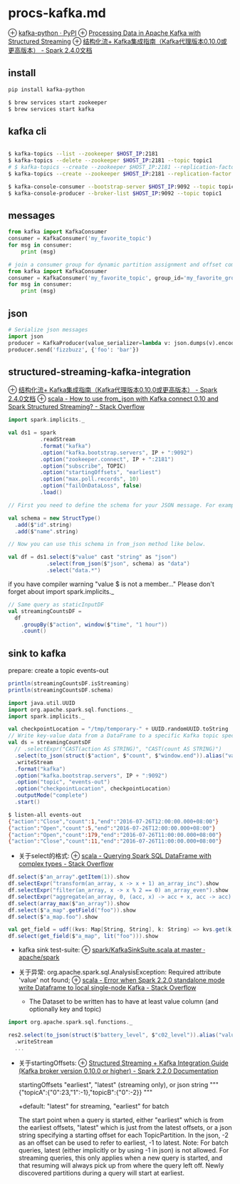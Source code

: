 # procs-kafka.md
⊕ [kafka-python · PyPI](https://pypi.org/project/kafka-python/)
⊕ [Processing Data in Apache Kafka with Structured Streaming](https://databricks.com/blog/2017/04/26/processing-data-in-apache-kafka-with-structured-streaming-in-apache-spark-2-2.html)
⊕ [结构化流+ Kafka集成指南（Kafka代理版本0.10.0或更高版本） - Spark 2.4.0文档](https://spark.apache.org/docs/latest/structured-streaming-kafka-integration.html)

## install
```sh
pip install kafka-python

$ brew services start zookeeper
$ brew services start kafka
```

## kafka cli
```sh

$ kafka-topics --list --zookeeper $HOST_IP:2181
$ kafka-topics --delete --zookeeper $HOST_IP:2181 --topic topic1
# $ kafka-topics --create --zookeeper $HOST_IP:2181 --replication-factor 3 --partitions 2 --topic topic1
$ kafka-topics --create --zookeeper $HOST_IP:2181 --replication-factor 1 --partitions 1 --topic topic1

$ kafka-console-consumer --bootstrap-server $HOST_IP:9092 --topic topic1 --from-beginning
$ kafka-console-producer --broker-list $HOST_IP:9092 --topic topic1
```

## messages
```python
from kafka import KafkaConsumer
consumer = KafkaConsumer('my_favorite_topic')
for msg in consumer:
    print (msg)

# join a consumer group for dynamic partition assignment and offset commits
from kafka import KafkaConsumer
consumer = KafkaConsumer('my_favorite_topic', group_id='my_favorite_group')
for msg in consumer:
    print (msg)    
```

## json
```python
# Serialize json messages
import json
producer = KafkaProducer(value_serializer=lambda v: json.dumps(v).encode('utf-8'))
producer.send('fizzbuzz', {'foo': 'bar'})
```

## structured-streaming-kafka-integration
⊕ [结构化流+ Kafka集成指南（Kafka代理版本0.10.0或更高版本） - Spark 2.4.0文档](https://spark.apache.org/docs/latest/structured-streaming-kafka-integration.html)
⊕ [scala - How to use from_json with Kafka connect 0.10 and Spark Structured Streaming? - Stack Overflow](https://stackoverflow.com/questions/42506801/how-to-use-from-json-with-kafka-connect-0-10-and-spark-structured-streaming)

```scala
import spark.implicits._

val ds1 = spark
          .readStream
          .format("kafka")
          .option("kafka.bootstrap.servers", IP + ":9092")
          .option("zookeeper.connect", IP + ":2181")
          .option("subscribe", TOPIC)
          .option("startingOffsets", "earliest")
          .option("max.poll.records", 10)
          .option("failOnDataLoss", false)
          .load()

// First you need to define the schema for your JSON message. For example

val schema = new StructType()
  .add($"id".string)
  .add($"name".string)

// Now you can use this schema in from_json method like below.

val df = ds1.select($"value" cast "string" as "json")
            .select(from_json($"json", schema) as "data")
            .select("data.*")
```
if you have compiler warning "value $ is not a member..." Please don't forget about import spark.implicits._ 

```scala
// Same query as staticInputDF
val streamingCountsDF = 
  df
    .groupBy($"action", window($"time", "1 hour"))
    .count()
```

## sink to kafka
prepare: create a topic events-out

```scala
println(streamingCountsDF.isStreaming)
println(streamingCountsDF.schema)

import java.util.UUID
import org.apache.spark.sql.functions._
import spark.implicits._

val checkpointLocation = "/tmp/temporary-" + UUID.randomUUID.toString
// Write key-value data from a DataFrame to a specific Kafka topic specified in an option
val ds = streamingCountsDF
  // .selectExpr("CAST(action AS STRING)", "CAST(count AS STRING)")
  .select(to_json(struct($"action", $"count", $"window.end")).alias("value"))
  .writeStream
  .format("kafka")
  .option("kafka.bootstrap.servers", IP + ":9092")
  .option("topic", "events-out")
  .option("checkpointLocation", checkpointLocation)
  .outputMode("complete")
  .start()
```
```sh
$ listen-all events-out
{"action":"Close","count":1,"end":"2016-07-26T12:00:00.000+08:00"}
{"action":"Open","count":5,"end":"2016-07-26T12:00:00.000+08:00"}
{"action":"Open","count":179,"end":"2016-07-26T11:00:00.000+08:00"}
{"action":"Close","count":11,"end":"2016-07-26T11:00:00.000+08:00"}
```

+ 关于select的格式:
    ⊕ [scala - Querying Spark SQL DataFrame with complex types - Stack Overflow](https://stackoverflow.com/questions/28332494/querying-spark-sql-dataframe-with-complex-types)

```scala
df.select($"an_array".getItem(1)).show
df.selectExpr("transform(an_array, x -> x + 1) an_array_inc").show
df.selectExpr("filter(an_array, x -> x % 2 == 0) an_array_even").show
df.selectExpr("aggregate(an_array, 0, (acc, x) -> acc + x, acc -> acc) an_array_sum").show
df.select(array_max($"an_array")).show
df.select($"a_map".getField("foo")).show
df.select($"a_map.foo").show

val get_field = udf((kvs: Map[String, String], k: String) => kvs.get(k))
df.select(get_field($"a_map", lit("foo"))).show
```

+ kafka sink test-suite:
    ⊕ [spark/KafkaSinkSuite.scala at master · apache/spark](https://github.com/apache/spark/blob/master/external/kafka-0-10-sql/src/test/scala/org/apache/spark/sql/kafka010/KafkaSinkSuite.scala)

+ 关于异常: org.apache.spark.sql.AnalysisException: Required attribute 'value' not found;
    ⊕ [scala - Error when Spark 2.2.0 standalone mode write Dataframe to local single-node Kafka - Stack Overflow](https://stackoverflow.com/questions/46454014/error-when-spark-2-2-0-standalone-mode-write-dataframe-to-local-single-node-kafk)

    * The Dataset to be written has to have at least value column (and optionally key and topic) 

```scala
import org.apache.spark.sql.functions._

res2.select(to_json(struct($"battery_level", $"c02_level")).alias("value"))
  .writeStream
  ...
```

+ 关于startingOffsets:
    ⊕ [Structured Streaming + Kafka Integration Guide (Kafka broker version 0.10.0 or higher) - Spark 2.2.0 Documentation](https://spark.apache.org/docs/2.2.0/structured-streaming-kafka-integration.html)

    startingOffsets "earliest", "latest" (streaming only), or json string """ {"topicA":{"0":23,"1":-1},"topicB":{"0":-2}} """  

    +default: "latest" for streaming, "earliest" for batch

    The start point when a query is started, either "earliest" which is from the earliest offsets, "latest" which is just from the latest offsets, or a json string specifying a starting offset for each TopicPartition. In the json, -2 as an offset can be used to refer to earliest, -1 to latest. Note: For batch queries, latest (either implicitly or by using -1 in json) is not allowed. For streaming queries, this only applies when a new query is started, and that resuming will always pick up from where the query left off. Newly discovered partitions during a query will start at earliest.
